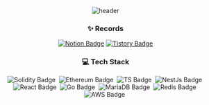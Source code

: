 <div align=center>
  
![header](https://capsule-render.vercel.app/api?type=waving&color=CBCBCB&height=300&section=header&text=Blockmonkey&fontSize=90&animation=fadeIn)
  
### ✨ **Records**
[![Notion Badge](https://img.shields.io/badge/BlockchainLighthouse-000000?style=flat&logo=Notion)](https://blockchain-lighthouse.notion.site/Blockchain-Lighthouse-Korea-50c796fa1faa43e5b80ee7a446ec375a)
[![Tistory Badge](https://img.shields.io/badge/Blog-000000?style=flat&logo=Tistory)](https://blockmonkeys.tistory.com/)

	

### :computer: **Tech Stack** 
![Solidity Badge](https://img.shields.io/badge/Solidity-1877f2?style=flat-square&logo=solidity&logoColor=white)&nbsp;
![Ethereum Badge](https://img.shields.io/badge/Ethereum-1877f2?style=flat-square&logo=ethereum&logoColor=white)&nbsp;
![TS Badge](https://img.shields.io/badge/Typescript%20Script-blue?style=flat-square&logo=Typescript&logoColor=black)&nbsp;
![NestJs Badge](https://img.shields.io/badge/Nest.js-blue?style=flat-square&logo=nestjs&logoColor=white&logoColor=white)&nbsp;
![React Badge](https://img.shields.io/badge/React.js-blue?style=flat-square&logo=react&logoColor=white&logoColor=white)&nbsp;
![Go Badge](https://img.shields.io/badge/golang-blue?style=flat-square&logo=go&logoColor=black)&nbsp;
![MariaDB Badge](https://img.shields.io/badge/MariaDB-252525?style=flat-square&logo=mariadb&logoColor=white)&nbsp; 
![Redis Badge](https://img.shields.io/badge/Redis-252525?style=flat-square&logo=redis&logoColor=white&logoColor=white)&nbsp;
![AWS Badge](https://img.shields.io/badge/Amazon&nbsp;AWS-232F3E?style=flat-square&logo=Amazon-AWS&logoColor=white)&nbsp; 
